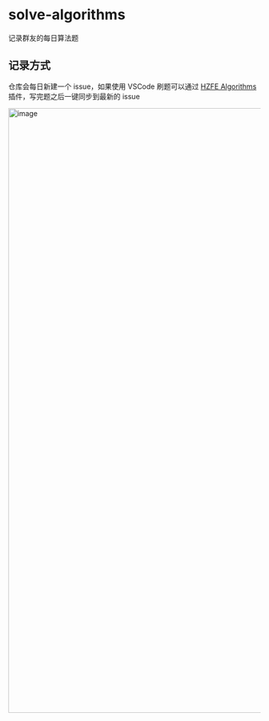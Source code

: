 # solve-algorithms

记录群友的每日算法题

## 记录方式

仓库会每日新建一个 issue，如果使用 VSCode 刷题可以通过 [HZFE Algorithms](https://marketplace.visualstudio.com/items?itemName=gongpei.hzfe-algorithms) 插件，写完题之后一键同步到最新的 issue

<img width="1209" alt="image" src="https://user-images.githubusercontent.com/3984824/181920562-fd23d87c-d39d-490c-9cf4-ee4eab64ec4b.png">
